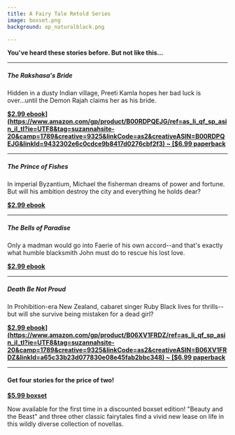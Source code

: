 ```yaml
---
title: A Fairy Tale Retold Series
image: boxset.png
background: ep_naturalblack.png

---
```


**You've heard these stories before. But not like this...**

---
##### The Rakshasa's Bride

Hidden in a dusty Indian village, Preeti Kamla hopes her bad luck is over...until the Demon Rajah claims her as his bride.

**[$2.99 ebook](https://www.amazon.com/gp/product/B00RDPQEJG/ref=as_li_qf_sp_asin_il_tl?ie=UTF8&tag=suzannahsite-20&camp=1789&creative=9325&linkCode=as2&creativeASIN=B00RDPQEJG&linkId=9432302e6c0cdce9b8417d0276cbf2f3) ~ [$6.99 paperback](https://www.amazon.com/gp/product/0994233914/ref=as_li_qf_sp_asin_il_tl?ie=UTF8&tag=suzannahsite-20&camp=1789&creative=9325&linkCode=as2&creativeASIN=0994233914&linkId=c1bb40abc0fd10395e0271dc1893ad4f)**

---
##### The Prince of Fishes
In imperial Byzantium, Michael the fisherman dreams of power and fortune. But will his ambition destroy the city and everything he holds dear?

**[$2.99 ebook](https://www.amazon.com/gp/product/B0131LAEU0/ref=as_li_qf_sp_asin_il_tl?ie=UTF8&tag=suzannahsite-20&camp=1789&creative=9325&linkCode=as2&creativeASIN=B0131LAEU0&linkId=5dc24fdd20f4f683169cf98aa8ed529c)**

---
##### The Bells of Paradise
Only a madman would go into Faerie of his own accord--and that's exactly what humble blacksmith John must do to rescue his lost love.

**[$2.99 ebook](https://www.amazon.com/gp/product/B0131LAEU0/ref=as_li_qf_sp_asin_il_tl?ie=UTF8&tag=suzannahsite-20&camp=1789&creative=9325&linkCode=as2&creativeASIN=B0131LAEU0&linkId=d6a17371255a64c7bf9e88fc36161960)**

---
##### Death Be Not Proud
In Prohibition-era New Zealand, cabaret singer Ruby Black lives for thrills--but will she survive being mistaken for a dead girl?

**[$2.99 ebook](https://www.amazon.com/gp/product/B06XV1FRDZ/ref=as_li_qf_sp_asin_il_tl?ie=UTF8&tag=suzannahsite-20&camp=1789&creative=9325&linkCode=as2&creativeASIN=B06XV1FRDZ&linkId=a65c33b23d077830e08e45fab2bbc348) ~ [$6.99 paperback](https://www.amazon.com/gp/product/0994233949/ref=as_li_qf_sp_asin_il_tl?ie=UTF8&tag=suzannahsite-20&camp=1789&creative=9325&linkCode=as2&creativeASIN=0994233949&linkId=23fce7ff465cbc8ecc75a41a7b859218)**

---
#### Get four stories for the price of two!
**[$5.99 boxset](https://www.amazon.com/gp/product/B06Y1VNXP8/ref=as_li_qf_sp_asin_il_tl?ie=UTF8&tag=suzannahsite-20&camp=1789&creative=9325&linkCode=as2&creativeASIN=B06Y1VNXP8&linkId=3f5de8626b6205609b23542effed3270)**

Now available for the first time in a discounted boxset edition! "Beauty and the Beast" and three other classic fairytales find a vivid new lease on life in this wildly diverse collection of novellas. 
